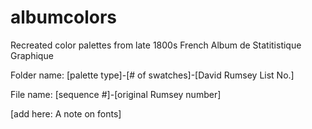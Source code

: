 # albumcolors
Recreated color palettes from late 1800s French Album de Statitistique Graphique

Folder name:
[palette type]-[# of swatches]-[David Rumsey List No.]
 
File name:
[sequence #]-[original Rumsey number]

[add here: A note on fonts]
